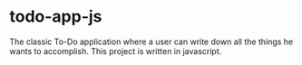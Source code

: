 # todo-app-js
The classic To-Do application where a user can write down all the things he wants to accomplish. This project is written in javascript.
